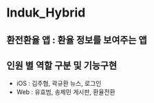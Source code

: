 # Induk_Hybrid

 ## 환전환율 앱 : 환율 정보를 보여주는 앱
 

## 인원 별 역할 구분 및 기능구현

 - iOS : 김주협, 곽규환  뉴스, 로그인
 - Web : 유효범, 송제민  게시판, 환율전환





